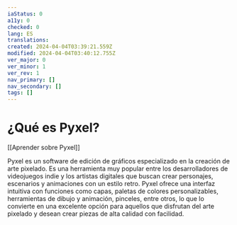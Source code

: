 ```yaml
---
iaStatus: 0
a11y: 0
checked: 0
lang: ES
translations: 
created: 2024-04-04T03:39:21.559Z
modified: 2024-04-04T03:40:12.755Z
ver_major: 0
ver_minor: 1
ver_rev: 1
nav_primary: []
nav_secondary: []
tags: []
---
```

# ¿Qué es Pyxel?

[[Aprender sobre Pyxel]]

Pyxel es un software de edición de gráficos especializado en la creación de arte pixelado. Es una herramienta muy popular entre los desarrolladores de videojuegos indie y los artistas digitales que buscan crear personajes, escenarios y animaciones con un estilo retro. Pyxel ofrece una interfaz intuitiva con funciones como capas, paletas de colores personalizables, herramientas de dibujo y animación, pinceles, entre otros, lo que lo convierte en una excelente opción para aquellos que disfrutan del arte pixelado y desean crear piezas de alta calidad con facilidad.
